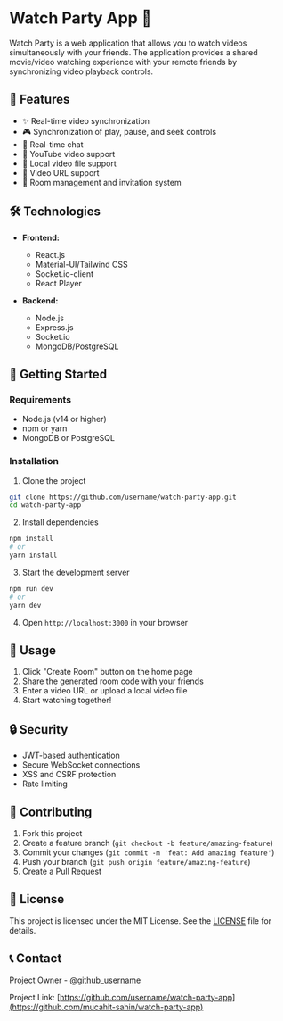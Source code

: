 # Watch Party App 🎥

Watch Party is a web application that allows you to watch videos simultaneously with your friends. The application provides a shared movie/video watching experience with your remote friends by synchronizing video playback controls.

## 🚀 Features

- ✨ Real-time video synchronization
- 🎮 Synchronization of play, pause, and seek controls
- 💬 Real-time chat
- 🎥 YouTube video support
- 📁 Local video file support
- 🔗 Video URL support
- 👥 Room management and invitation system

## 🛠️ Technologies

- **Frontend:**
  - React.js
  - Material-UI/Tailwind CSS
  - Socket.io-client
  - React Player

- **Backend:**
  - Node.js
  - Express.js
  - Socket.io
  - MongoDB/PostgreSQL

## 🚦 Getting Started

### Requirements

- Node.js (v14 or higher)
- npm or yarn
- MongoDB or PostgreSQL

### Installation

1. Clone the project
```bash
git clone https://github.com/username/watch-party-app.git
cd watch-party-app
```

2. Install dependencies
```bash
npm install
# or
yarn install
```

3. Start the development server
```bash
npm run dev
# or
yarn dev
```

4. Open `http://localhost:3000` in your browser

## 📝 Usage

1. Click "Create Room" button on the home page
2. Share the generated room code with your friends
3. Enter a video URL or upload a local video file
4. Start watching together!

## 🔒 Security

- JWT-based authentication
- Secure WebSocket connections
- XSS and CSRF protection
- Rate limiting

## 🤝 Contributing

1. Fork this project
2. Create a feature branch (`git checkout -b feature/amazing-feature`)
3. Commit your changes (`git commit -m 'feat: Add amazing feature'`)
4. Push your branch (`git push origin feature/amazing-feature`)
5. Create a Pull Request

## 📜 License

This project is licensed under the MIT License. See the [LICENSE](LICENSE) file for details.

## 📞 Contact

Project Owner - [@github_username](https://github.com/mucahit-sahin)

Project Link: [https://github.com/username/watch-party-app](https://github.com/mucahit-sahin/watch-party-app) 